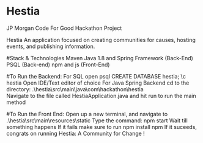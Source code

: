 # Hestia
JP Morgan Code For Good Hackathon Project

Hestia An application focused on creating communities for causes, hosting events, and publishing information.


#Stack & Technologies 
Maven
Java 1.8 and Spring Framework (Back-End)
PSQL (Back-end)
npm and js (Front-End)

#To Run the Backend:
  For SQL
  open psql
  CREATE DATABASE hestia;
  \c hestia
  Open IDE/Text editor of choice
  For Java Spring Backend
  cd to the directory: .\hestia\src\main\java\com\hackathon\hestia\
  Navigate to the file called HestiaApplication.java and hit run to run the main method

#To Run the Front End:
  Open up a new terminal, and navigate to .\hestia\src\main\resources\static
  Type the command: npm start
  Wait till something happens
  If it fails make sure to run npm install npm
  If it suceeds, congrats on running Hestia: A Community for Change !
